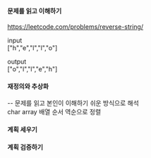 #### 문제를 읽고 이해하기
https://leetcode.com/problems/reverse-string/

input</br>
["h","e","l","l","o"]

output</br>
["o","l","l","e","h"]

#### 재정의와 추상화<br>
-- 문제를 읽고 본인이 이해하기 쉬운 방식으로 해석<br>
char array 배열 순서 역순으로 정렬

#### 계획 세우기<br>


#### 계획 검증하기
